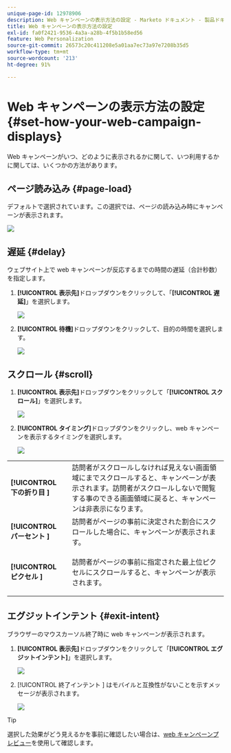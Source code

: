 ```yaml
---
unique-page-id: 12978906
description: Web キャンペーンの表示方法の設定 - Marketo ドキュメント - 製品ドキュメント
title: Web キャンペーンの表示方法の設定
exl-id: fa0f2421-9536-4a3a-a28b-4f5b1b58ed56
feature: Web Personalization
source-git-commit: 26573c20c411208e5a01aa7ec73a97e7208b35d5
workflow-type: tm+mt
source-wordcount: '213'
ht-degree: 91%

---
```


# Web キャンペーンの表示方法の設定 {#set-how-your-web-campaign-displays}

Web キャンペーンがいつ、どのように表示されるかに関して、いつ利用するかに関しては、いくつかの方法があります。

## ページ読み込み {#page-load}

デフォルトで選択されています。この選択では、ページの読み込み時にキャンペーンが表示されます。

![](assets/pl1.png)

## 遅延 {#delay}

ウェブサイト上で web キャンペーンが反応するまでの時間の遅延（合計秒数）を指定します。

1. **[!UICONTROL 表示先]**&#x200B;ドロップダウンをクリックして、「**[!UICONTROL 遅延]**」を選択します。

   ![](assets/d1.png)

1. **[!UICONTROL 待機]**&#x200B;ドロップダウンをクリックして、目的の時間を選択します。

   ![](assets/d2.png)

## スクロール {#scroll}

1. **[!UICONTROL 表示先]**&#x200B;ドロップダウンをクリックして「**[!UICONTROL スクロール]**」を選択します。

   ![](assets/s1.png)

1. **[!UICONTROL タイミング]**&#x200B;ドロップダウンをクリックし、web キャンペーンを表示するタイミングを選択します。

   ![](assets/s2.png)

<table>
 <tbody>
  <tr>
   <td><strong>[!UICONTROL 下の折り目 ]</strong></td>
   <td>訪問者がスクロールしなければ見えない画面領域にまでスクロールすると、キャンペーンが表示されます。訪問者がスクロールしないで閲覧する事のできる画面領域に戻ると、キャンペーンは非表示になります。</td>
  </tr>
  <tr>
   <td><strong>[!UICONTROL パーセント ]</strong></td>
   <td>訪問者がページの事前に決定された割合にスクロールした場合に、キャンペーンが表示されます。</td>
  </tr>
  <tr>
   <td><strong>[!UICONTROL ピクセル ]</strong></td>
   <td><p>訪問者がページの事前に指定された最上位ピクセルにスクロールすると、キャンペーンが表示されます。</p></td>
  </tr>
 </tbody>
</table>

## エグジットインテント {#exit-intent}

ブラウザーのマウスカーソル終了時に web キャンペーンが表示されます。

1. **[!UICONTROL 表示先]**&#x200B;ドロップダウンをクリックして「**[!UICONTROL エグジットインテント]**」を選択します。

   ![](assets/ei1.png)

1. [!UICONTROL  終了インテント ] はモバイルと互換性がないことを示すメッセージが表示されます。

   ![](assets/ei2.png)

>[!TIP]
>
>選択した効果がどう見えるかを事前に確認したい場合は、[web キャンペーンプレビュー](/help/marketo/product-docs/web-personalization/working-with-web-campaigns/preview-and-test-a-web-campaign.md)を使用して確認します。
